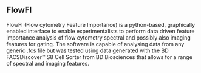 ## FlowFI

FlowFI (Flow cytometry Feature Importance) is a python-based, graphically enabled interface to enable experimentalists to perform data driven feature importance analysis of flow cytometry spectral and possibly also imaging features for gating. The software is capable of analysing data from any generic .fcs file but was tested using data generated with the BD FACSDiscover™ S8 Cell Sorter from BD Biosciences that allows for a range of spectral and imaging features.
